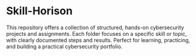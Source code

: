 # Skill-Horison
This repository offers a collection of structured, hands-on cybersecurity projects and assignments. Each folder focuses on a specific skill or topic, with clearly documented steps and results. Perfect for learning, practicing, and building a practical cybersecurity portfolio.
